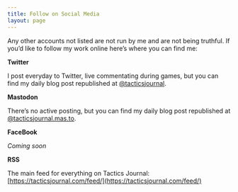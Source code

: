 ```yaml
---
title: Follow on Social Media
layout: page
---
```


Any other accounts not listed are not run by me and are not being truthful. If you’d like to follow my work online here’s where you can find me:

**Twitter** 

I post everyday to Twitter, live commentating during games, but you can find my daily blog post republished at [@tacticsjournal](https://twitter.com/tacticsjournal). 

**Mastodon**

There’s no active posting, but you can find my daily blog post republished at [@tacticsjournal.mas.to](https://mas.to/@tacticsjournal). 

**FaceBook**

*Coming soon*

**RSS**

The main feed for everything on Tactics Journal: [https://tacticsjournal.com/feed/](https://tacticsjournal.com/feed/)
